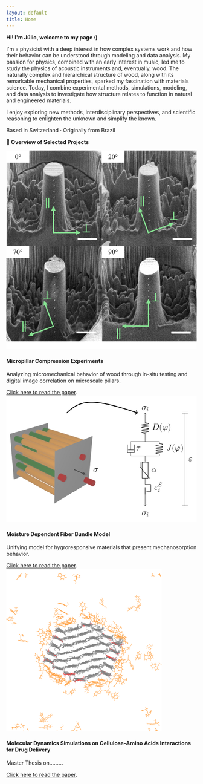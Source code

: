 ```yaml
---
layout: default
title: Home
---
```


<link rel="stylesheet" href="/assets/css/custom.css">



<div class="main-content">

<p><strong>Hi! I'm Júlio, welcome to my page :)</strong></p>

<p>
I'm a physicist with a deep interest in how complex systems work and how their behavior can be understood through modeling and data analysis.
My passion for physics, combined with an early interest in music, led me to study the physics of acoustic instruments and, eventually, wood.  
The naturally complex and hierarchical structure of wood, along with its remarkable mechanical properties, sparked my fascination with materials science.  
Today, I combine experimental methods, simulations, modeling, and data analysis to investigate how structure relates to function in natural and engineered materials.
</p>

<p>
I enjoy exploring new methods, interdisciplinary perspectives, and scientific reasoning to enlighten the unknown and simplify the known.
</p>

<p>
Based in Switzerland · Originally from Brazil
</p>


<p><strong>🧩 Overview of Selected Projects</strong></p>


<div class="project-briefing">
  <img src="/assets/images/Micropillar.jpg" alt="Project 1" class="project-image">
  <div class="project-text">
    <h4>Micropillar Compression Experiments</h4>
    <p>Analyzing micromechanical behavior of wood through in-situ testing and digital image correlation on microscale pillars.</p>
    <a href="https://www.sciencedirect.com/science/article/pii/S1359835X25005032" target="_blank">Click here to read the paper</a>.
  </div>
</div>

<div class="project-briefing">
  <img src="/assets/images/FBM.jpg" alt="Project 1" class="project-image">
  <div class="project-text">
    <h4>Moisture Dependent Fiber Bundle Model</h4>
    <p>Unifying model for hygroresponsive materials that present mechanosorption behavior.</p>
    <a href=" https://journals.aps.org/pre/abstract/10.1103/PhysRevE.109.044139" target="_blank">Click here to read the paper</a>.
  </div>
</div>

<div class="project-briefing">
  <img src="/assets/images/Mestrado.png" alt="Project 1" class="project-image">
  <div class="project-text">
    <h4>Molecular Dynamics Simulations on Cellulose-Amino Acids Interactions for Drug Delivery</h4>
    <p>Master Thesis on.........</p>
    <a href=" https://journals.aps.org/pre/abstract/10.1103/PhysRevE.109.044139" target="_blank">Click here to read the paper</a>.
  </div>
</div>

</div>

